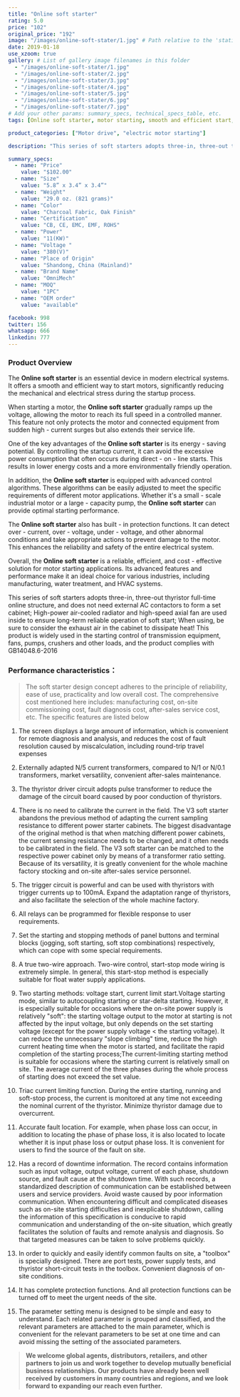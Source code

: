 ```yaml
---
title: "Online soft starter"
rating: 5.0
price: "102"
original_price: "192"
image: "/images/online-soft-stater/1.jpg" # Path relative to the 'static' folder or use Hugo Pipes
date: 2019-01-18
use_xzoom: true
gallery: # List of gallery image filenames in this folder
  - "/images/online-soft-stater/1.jpg"
  - "/images/online-soft-stater/2.jpg"
  - "/images/online-soft-stater/3.jpg"
  - "/images/online-soft-stater/4.jpg"
  - "/images/online-soft-stater/5.jpg"
  - "/images/online-soft-stater/6.jpg"
  - "/images/online-soft-stater/7.jpg"
# Add your other params: summary_specs, technical_specs_table, etc.
tags: [Online soft starter, motor starting, smooth and efficient start, reduce mechanical and electrical stress, energy-saving, advanced control algorithms, built-in protection functions, reliable and cost-effective solution, various industries]

product_categories: ["Motor drive", "electric motor starting"]

description: "This series of soft starters adopts three-in, three-out thyristor full-time online structure, and does not need external AC contactors to form a set cabinet"

summary_specs:
  - name: "Price"
    value: "$102.00"
  - name: "Size"
    value: "5.8” x 3.4” x 3.4”"
  - name: "Weight"
    value: "29.0 oz. (821 grams)"
  - name: "Color"
    value: "Charcoal Fabric, Oak Finish"
  - name: "Certification"
    value: "CB, CE, EMC, EMF, ROHS"
  - name: "Power"
    value: "11(KW)"
  - name: "Voltage "
    value: "380(V)"
  - name: "Place of Origin"
    value: "Shandong, China (Mainland)"
  - name: "Brand Name"
    value: "OmniMech"
  - name: "MOQ"
    value: "1PC"
  - name: "OEM order"
    value: "available"

facebook: 998
twitter: 156
whatsapp: 666
linkedin: 777    
---
```


### Product Overview
The **Online soft starter** is an essential device in modern electrical systems. It offers a smooth and efficient way to start motors, significantly reducing the mechanical and electrical stress during the startup process.

When starting a motor, the **Online soft starter** gradually ramps up the voltage, allowing the motor to reach its full speed in a controlled manner. This feature not only protects the motor and connected equipment from sudden high - current surges but also extends their service life.

One of the key advantages of the **Online soft starter** is its energy - saving potential. By controlling the startup current, it can avoid the excessive power consumption that often occurs during direct - on - line starts. This results in lower energy costs and a more environmentally friendly operation.

In addition, the **Online soft starter** is equipped with advanced control algorithms. These algorithms can be easily adjusted to meet the specific requirements of different motor applications. Whether it's a small - scale industrial motor or a large - capacity pump, the **Online soft starter** can provide optimal starting performance.

The **Online soft starter** also has built - in protection functions. It can detect over - current, over - voltage, under - voltage, and other abnormal conditions and take appropriate actions to prevent damage to the motor. This enhances the reliability and safety of the entire electrical system.

Overall, the **Online soft starter** is a reliable, efficient, and cost - effective solution for motor starting applications. Its advanced features and performance make it an ideal choice for various industries, including manufacturing, water treatment, and HVAC systems. 

This series of soft starters adopts three-in, three-out thyristor full-time online structure, and does not need external AC contactors to form a set cabinet; High-power air-cooled radiator and high-speed axial fan are used inside to ensure long-term reliable operation of soft start; When using, be sure to consider the exhaust air in the cabinet to dissipate heat! This product is widely used in the starting control of transmission equipment, fans, pumps, crushers and other loads, and the product complies with GB14048.6-2016
### Performance characteristics：

> The soft starter design concept adheres to the principle of reliability, ease of use, practicality and low overall cost. The comprehensive cost mentioned here includes: manufacturing cost, on-site commissioning cost, fault diagnosis cost, after-sales service cost, etc. The specific features are listed below

1. The screen displays a large amount of information, which is convenient for remote diagnosis and analysis, and reduces the cost of fault resolution caused by miscalculation, including round-trip travel expenses

2. Externally adapted N/5 current transformers, compared to N/1 or N/0.1 transformers, market versatility, convenient after-sales maintenance.

3. The thyristor driver circuit adopts pulse transformer to reduce the damage of the circuit board caused by poor conduction of thyristors.

4. There is no need to calibrate the current in the field. The V3 soft starter abandons the previous method of adapting the current sampling resistance to different power starter cabinets. The biggest disadvantage of the original method is that when matching different power cabinets, the current sensing resistance needs to be changed, and it often needs to be calibrated in the field. The V3 soft starter can be matched to the respective power cabinet only by means of a transformer ratio setting. Because of its versatility, it is greatly convenient for the whole machine factory stocking and on-site after-sales service personnel.

5. The trigger circuit is powerful and can be used with thyristors with trigger currents up to 100mA. Expand the adaptation range of thyristors, and also facilitate the selection of the whole machine factory.

6. All relays can be programmed for flexible response to user requirements.

7. Set the starting and stopping methods of panel buttons and terminal blocks (jogging, soft starting, soft stop combinations) respectively, which can cope with some special requirements.

8. A true two-wire approach. Two-wire control, start-stop mode wiring is extremely simple. In general, this start-stop method is especially suitable for float water supply applications.

9. Two starting methods: voltage start, current limit start.Voltage starting mode, similar to autocoupling starting or star-delta starting. However, it is especially suitable for occasions where the on-site power supply is relatively "soft": the starting voltage output to the motor at starting is not affected by the input voltage, but only depends on the set starting voltage (except for the power supply voltage < the starting voltage). It can reduce the unnecessary "slope climbing" time, reduce the high current heating time when the motor is started, and facilitate the rapid completion of the starting process;The current-limiting starting method is suitable for occasions where the starting current is relatively small on site. The average current of the three phases during the whole process of starting does not exceed the set value.

10.  Triac current limiting function. During the entire starting, running and soft-stop process, the current is monitored at any time not exceeding the nominal current of the thyristor. Minimize thyristor damage due to overcurrent.

11. Accurate fault location. For example, when phase loss can occur, in addition to locating the phase of phase loss, it is also located to locate whether it is input phase loss or output phase loss. It is convenient for users to find the source of the fault on site.

12. Has a record of downtime information. The record contains information such as input voltage, output voltage, current of each phase, shutdown source, and fault cause at the shutdown time. With such records, a standardized description of communication can be established between users and service providers. Avoid waste caused by poor information communication. When encountering difficult and complicated diseases such as on-site starting difficulties and inexplicable shutdown, calling the information of this specification is conducive to rapid communication and understanding of the on-site situation, which greatly facilitates the solution of faults and remote analysis and diagnosis. So that targeted measures can be taken to solve problems quickly.

13. In order to quickly and easily identify common faults on site, a "toolbox" is specially designed. There are port tests, power supply tests, and thyristor short-circuit tests in the toolbox. Convenient diagnosis of on-site conditions.

14. It has complete protection functions. And all protection functions can be turned off to meet the urgent needs of the site.

15. The parameter setting menu is designed to be simple and easy to understand. Each related parameter is grouped and classified, and the relevant parameters are attached to the main parameter, which is convenient for the relevant parameters to be set at one time and can avoid missing the setting of the associated parameters.


> **We welcome global agents, distributors, retailers, and other partners to join us and work together to develop mutually beneficial business relationships. Our products have already been well received by customers in many countries and regions, and we look forward to expanding our reach even further.**

